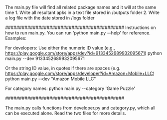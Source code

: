 The main.py file will find all related package names and it will at the same time
        1. Write all resultant apks in a text file stored in /outputs folder
        2. Write a log file with the date stored in /logs folder

###########################################
Instructions on how to run main.py. You can run 'python main.py --help' for reference.
Examples:

For developers:
Use either the numeric ID value (e.g., https://play.google.com/store/apps/dev?id=9133452689932095671)
python main.py --dev 9133452689932095671

Or the string ID value, in quotes if there are spaces (e.g. https://play.google.com/store/apps/developer?id=Amazon+Mobile+LLC)
python main.py --dev "Amazon Mobile LLC"

For category names:
python main.py --category 'Game Puzzle'

###########################################

The main.py calls functions from developer.py and category.py, which all can be executed alone. 
Read the two files for more details.


